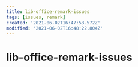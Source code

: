 ```yaml
---
title: lib-office-remark-issues
tags: [issues, remark]
created: '2021-06-02T16:47:53.572Z'
modified: '2021-06-02T16:48:22.804Z'
---
```


# lib-office-remark-issues

